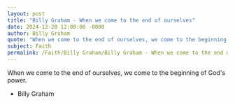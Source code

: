 ```yaml
---
layout: post
title: "Billy Graham - When we come to the end of ourselves"
date: 2024-12-28 12:00:00 -0000
author: Billy Graham
quote: "When we come to the end of ourselves, we come to the beginning of God's power."
subject: Faith
permalink: /Faith/Billy Graham/Billy Graham - When we come to the end of ourselves
---
```


When we come to the end of ourselves, we come to the beginning of God's power.

- Billy Graham
